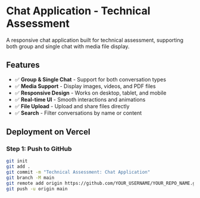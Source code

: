 # Chat Application - Technical Assessment

A responsive chat application built for technical assessment, supporting both group and single chat with media file display.

## Features

- ✅ **Group & Single Chat** - Support for both conversation types
- ✅ **Media Support** - Display images, videos, and PDF files
- ✅ **Responsive Design** - Works on desktop, tablet, and mobile
- ✅ **Real-time UI** - Smooth interactions and animations
- ✅ **File Upload** - Upload and share files directly
- ✅ **Search** - Filter conversations by name or content

## Deployment on Vercel

### Step 1: Push to GitHub
```bash
git init
git add .
git commit -m "Technical Assessment: Chat Application"
git branch -M main
git remote add origin https://github.com/YOUR_USERNAME/YOUR_REPO_NAME.git
git push -u origin main